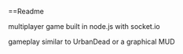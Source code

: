 ==Readme

multiplayer game built in node.js with socket.io

gameplay similar to UrbanDead or a graphical MUD
